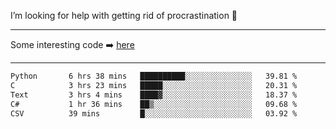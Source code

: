 I’m looking for help with getting rid of procrastination 🤔

-----

Some interesting code :arrow_right: [here](https://github.com/zhen8838/playground)

-----

<!--START_SECTION:waka-->

```txt
Python       6 hrs 38 mins   ██████████░░░░░░░░░░░░░░░   39.81 %
C            3 hrs 23 mins   █████░░░░░░░░░░░░░░░░░░░░   20.31 %
Text         3 hrs 4 mins    ████▓░░░░░░░░░░░░░░░░░░░░   18.37 %
C#           1 hr 36 mins    ██▒░░░░░░░░░░░░░░░░░░░░░░   09.68 %
CSV          39 mins         █░░░░░░░░░░░░░░░░░░░░░░░░   03.92 %
```

<!--END_SECTION:waka-->

<!--
**zhen8838/zhen8838** is a ✨ _special_ ✨ repository because its `README.md` (this file) appears on your GitHub profile.

Here are some ideas to get you started:

- 🔭 I’m currently working on ...
- 🌱 I’m currently learning ...
- 👯 I’m looking to collaborate on ...
 ...
- 💬 Ask me about ...
- 📫 How to reach me: ...
- 😄 Pronouns: ...
- ⚡ Fun fact: ...
-->
